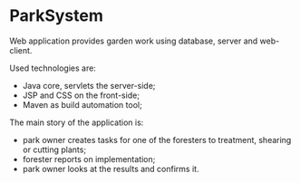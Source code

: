 # ParkSystem
Web application provides garden work using database, server and web-client.

Used technologies are:
- Java core, servlets the server-side;
- JSP and CSS on the front-side;
- Maven as build automation tool;

The main story of the application is:
- park owner creates tasks for one of the foresters to treatment, shearing or cutting plants;
- forester reports on implementation;
- park owner looks at the results and confirms it.

